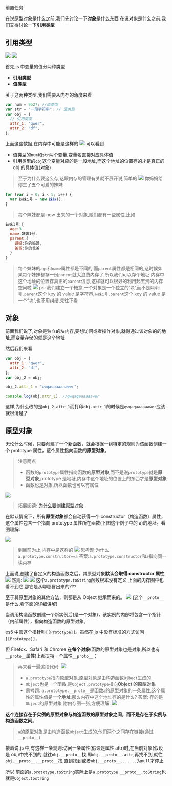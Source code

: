 <!--
 * @Author: your name
 * @Date: 2020-03-04 11:09:13
 * @LastEditTime: 2020-07-06 12:42:01
 * @LastEditors: Please set LastEditors
 * @Description: In User Settings Edit
 * @FilePath: \RW 笔记\JavaScript笔记\面向对象\js原型对象.md
 -->

前置任务

在说原型对象是什么之前,我们先讨论一下**对象**是什么东西
在说对象是什么之前,我们又得讨论一下**引用类型**

## 引用类型

![](https://ae01.alicdn.com/kf/U20e2ca4531c84551907708a77bde0a37O.jpg)
![](https://ae01.alicdn.com/kf/U511530ba0ea143d69c43f6a3ac1feba0a.jpg)

首先,js 中变量的值分两种类型

- **引用类型**
- **值类型**

关于这两种类型,我们需要从内存的角度来看

```js
var num = 9527; //值类型
var str = "一段字符串"; // 值类型
var obj = {
  // 引用类型
  attr_1: "qwer",
  attr_2: "df",
};
```

上面这些数据,在内存中可能是这样的
![](https://ae01.alicdn.com/kf/U3542e69f0409488dad318b0a4e2cac45X.png)
可以看到

- 值类型的`num`和`str`两个变量,变量名直接对应具体值
- 引用类型的`obj`这个变量对应的是一段地址,而这个地址的位置存的才是真正的 obj 的具体值(对象)

> 至于为什么要这么存,这跟内存的管理有关就不展开说,简单的
> ![](https://ae01.alicdn.com/kf/Ua705ee20113a46d1b42e36fe758cc161l.png)
> 你妈妈给你生了五个可爱的妹妹

```js
for (var i = 0; i < 5; i++) {
  var 妹妹i号 = new 妹妹();
}
```

> 每个妹妹都是 new 出来的一个对象,她们都有一些属性,比如

```js
妹妹1号:{
  age:3
  name:妹妹1号,
  parent:{
    妈妈:你的妈妈,
    爸爸:你的爸爸
  }
}
```

> 每个妹妹的`age`和`name`属性都是不同的,而`parent`属性都是相同的,这时候如果每个妹妹都存一份`parent`就太浪费内存了,所以我们可以存个地址.内存中这个地址的位置存真正的`parent`信息,这样就可以很好的利用起宝贵的内存空间啦
> ![](https://ae01.alicdn.com/kf/Uf5f678b8f2e34df1a364996fbbe4f3d9a.png)
> ps: 我们建立一个概念,一个对象是一个独立的'块',而不是`妹妹i号.parent`这个 key 的 value 是字符串,`妹妹i号.parent`这个 key 的 value 是一个“块”,也不用纠结,先往下看

## 对象

前面我们说了,对象是独立的块内存,要想访问或者操作对象,就得通过该对象的的地址,而变量存储的就是这个地址

然后我们来看

```js
var obj = {
  attr_1: "qwer",
  attr_2: "df",
};
var obj_2 = obj;

obj_2.attr_1 = "qwqaqaaaaaawer";

console.log(obj.attr_1); //qwqaqaaaaaawer
```

这样,为什么改的是`obj_2.attr_1`而打印`obj.attr_1`的时候是`qwqaqaaaaaawer`应该就很清楚了

## 原型对象

无论什么时候，只要创建了一个新函数，就会根据一组特定的规则为该函数创建一个 prototype 属性，这个属性指向函数的**原型对象**。

> 注意两点
>
> - 函数的`prototype`属性指向函数的**原型对象**,而不是说`prototype`就是**原型对象**,prototype 是地址,内存中这个地址的位置上的东西才是**原型对象**
> - 函数也是对象,所以函数也可以有属性

![](https://ae01.alicdn.com/kf/U46d8e0cda836428591167588dad26c42I.png)

> 拓展阅读: [为什么要创建原型对象](http://www.ruanyifeng.com/blog/2011/06/designing_ideas_of_inheritance_mechanism_in_javascript.html)

在默认情况下，所有**原型对象**都会自动获得一个 constructor（构造函数）属性，这个属性包含一个指向 prototype 属性所在函数(下图这个例子中的 a)的地址。看图理解:

![](https://ae01.alicdn.com/kf/U510573949e094a1b8264fb00301d6b09d.png)

> 到目前为止,内存中是这样的
> ![](https://ae01.alicdn.com/kf/U9305c887af05488c8694e600a4765b6bq.png)
> 思考题:为什么`a.prototype.constructor==a`
> 答案:`a.prototype.constructor`和`a`指向同一块内存

上面说,创建了自定义的构造函数之后，其原型对象**默认会取得 constructor 属性**
![](https://ae01.alicdn.com/kf/U094ee233e5f34660973c4e64fc48f883w.png)
然鹅:
![](https://ae01.alicdn.com/kf/Ub44ac73a2d3d4871930f8c9ab912a279r.png)
![](https://ae01.alicdn.com/kf/Ucce679c060be40e18de30b0e62ce0e82K.jpg)
这个`a.prototype.toString`函数根本没有定义,上面的内存图中也看不到它,那它是从哪哪冒出来的???

至于其原型对象的其他方法，则都是从 Object 继承而来的。
![](https://ae01.alicdn.com/kf/U14a19c462e7843e5a7b67facf86b66c0X.png)
(这个`__proto__`是什么,看下面的详细讲解)

当调用构造函数创建一个新实例后(是一个对象)，该实例的内部将包含一个指针（内部属性），指向构造函数的原型对象。

es5 中管这个指针叫`[[Prototype]]`。虽然在 js 中没有标准的方式访问`[[Prototype]]`，

但 Firefox、Safari 和 Chrome 在**每个对象**(函数的原型对象也是对象,所以也有`__proto__`属性)上都支持一个属性`__proto__`；

> 再来看一遍这段代码:
> ![](https://ae01.alicdn.com/kf/U14a19c462e7843e5a7b67facf86b66c0X.png)
>
> - `a.prototype`指向原型对象,原型对象是由构造函数`Ojbect`生成的
> - `Object`也是一个函数,是`Object.prototype`指向**Object 的原型对象**
> - 思考题: `a.prototype.__proto__`是函数`a`的原型对象的一条属性,这个属性的属性值是**一个地址**,那么内存中这个地址存的是什么?
>   答案: 存的是`Object`的原型对象
>   附内存图一张,方便理解:
>   ![](https://ae01.alicdn.com/kf/Ubb163101fe9d44babe745f9b2620eb322.png)

**这个连接存在于实例的原型对象与构造函数的原型对象之间，而不是存在于实例与构造函数之间**。

> `a`的原型对象是由构造函数`Object`生成的,他们两个之间存在链接(通过`__proto__`)

接着说,js 中,有这样一条规则:访问一条属性(假设是属性 attr)时,在当前对象(假设是 obj)中找不到的,就往`obj.__proto__`找,即`obj.__proto__.attr`,再找不到,就往`obj.__proto__.__proto__`找,直到找到或者`obj.__proto__.......`为`null`才停止

所以 前面的`a.prototype.toString`实际上是`a.prototype.__proto__.toString`也就是`Object.tostring`
